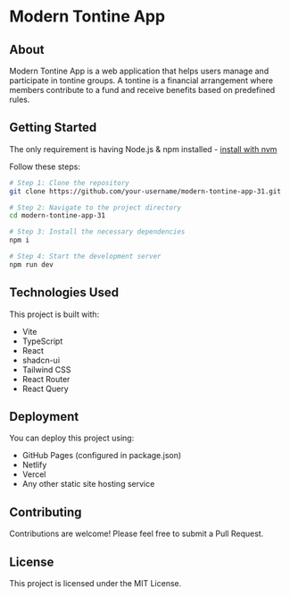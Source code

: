 # Modern Tontine App

## About

Modern Tontine App is a web application that helps users manage and participate in tontine groups. A tontine is a financial arrangement where members contribute to a fund and receive benefits based on predefined rules.

## Getting Started

The only requirement is having Node.js & npm installed - [install with nvm](https://github.com/nvm-sh/nvm#installing-and-updating)

Follow these steps:

```sh
# Step 1: Clone the repository
git clone https://github.com/your-username/modern-tontine-app-31.git

# Step 2: Navigate to the project directory
cd modern-tontine-app-31

# Step 3: Install the necessary dependencies
npm i

# Step 4: Start the development server
npm run dev
```

## Technologies Used

This project is built with:

- Vite
- TypeScript
- React
- shadcn-ui
- Tailwind CSS
- React Router
- React Query

## Deployment

You can deploy this project using:

- GitHub Pages (configured in package.json)
- Netlify
- Vercel
- Any other static site hosting service

## Contributing

Contributions are welcome! Please feel free to submit a Pull Request.

## License

This project is licensed under the MIT License.